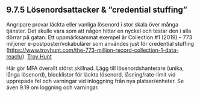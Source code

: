 ## 9.7.5 Lösenordsattacker & ”credential stuffing”

Angripare provar läckta eller vanliga lösenord i stor skala över många tjänster. Det skulle vara som att någon hittar en nyckel och testar den i alla dörrar på gatan. Ett uppmärksammat exempel är Collection #1 (2019) – 773 miljoner e-postposter/vokabulärer som användes just för credential stuffing (https://www.troyhunt.com/the-773-million-record-collection-1-data-reach/). [Troy Hunt](https://www.troyhunt.com/the-773-million-record-collection-1-data-reach/?utm_source=chatgpt.com)

Här gör MFA överallt störst skillnad. Lägg till lösenordshanterare (unika, långa lösenord), blocklistor för läckta lösenord, låsning/rate-limit vid upprepade fel och varningar vid inloggning från nya platser/enheter. Se även 9.19 om loggning och varningar.
